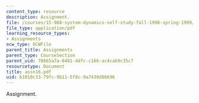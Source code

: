 ```yaml
---
content_type: resource
description: Assignment.
file: /courses/15-988-system-dynamics-self-study-fall-1998-spring-1999/b1010c3379fc9b115f8c9a7430d86696_assn16.pdf
file_type: application/pdf
learning_resource_types:
- Assignments
ocw_type: OCWFile
parent_title: Assignments
parent_type: CourseSection
parent_uid: 78665a7a-0481-4dfc-c166-ac4cab9c35c7
resourcetype: Document
title: assn16.pdf
uid: b1010c33-79fc-9b11-5f8c-9a7430d86696
---
```

Assignment.

